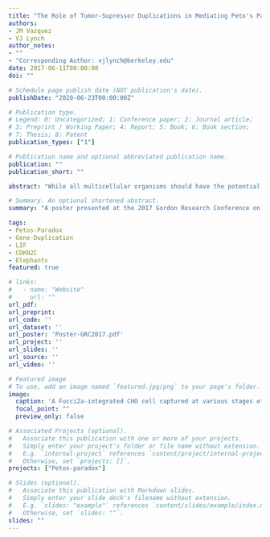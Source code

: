 ```yaml
---
title: "The Role of Tumor-Supressor Duplications in Mediating Peto's Paradox"
authors:
- JM Vazquez
- VJ Lynch
author_notes:
- ""
- "Corresponding Author: vjlynch@berkeley.edu"
date: 2017-06-11T00:00:00
doi: ""

# Schedule page publish date (NOT publication's date).
publishDate: "2020-06-23T00:00:00Z"

# Publication type.
# Legend: 0: Uncategorized; 1: Conference paper; 2: Journal article;
# 3: Preprint / Working Paper; 4: Report; 5: Book; 6: Book section;
# 7: Thesis; 8: Patent
publication_types: ["1"]

# Publication name and optional abbreviated publication name.
publication: ""
publication_short: ""

abstract: "While all multicellular organisms should have the potential to develop cancer in their lifetimes, the rate at which they develop tumors throughout their life holds no correlation to either body size or lifespan, an observation known as Peto's Paradox. One hypothesis is that large and/or long-lived animals have evolved mechanisms to lower their overall per-cell tumor risk. Gene duplications are an important and well-established mechanism of evolution, and have previously been shown to be enriched in long-lived lineages such as the Bowhead Whale and Bats. By using available genomes and transcriptome data for species in families which contain exceptionally large and/or long-lived members, various duplications of known tumor suppressors were identified, and are being characterized as possible factors in the resolution of Peto's Paradox in these species. We will discuss 2 such genes which have been duplicated in large, long-lived animals: CDKN2C and LIF, duplicated in the Bowhead Whale and in Elephants, respectively, and their initial characterizations."

# Summary. An optional shortened abstract.
summary: "A poster presented at the 2017 Gordon Research Conference on the Biology of Aging, it describes the early data for the LIF publication in addition to unpublished data on a CDKN2C duplication in the Bowhead Whale."

tags:
- Petos-Paradox
- Gene-Duplication
- LIF
- CDKN2C
- Elephants
featured: true

# links:
#   - name: "Website"
#     url: ""
url_pdf: 
url_preprint: 
url_code: ''
url_dataset: ''
url_poster: 'Poster-GRC2017.pdf'
url_project: ''
url_slides: ''
url_source: ''
url_video: ''

# Featured image
# To use, add an image named `featured.jpg/png` to your page's folder. 
image:
  caption: 'A Fucci2a-integrated CHO cell captured at various stages of the cell cycle'
  focal_point: ""
  preview_only: false

# Associated Projects (optional).
#   Associate this publication with one or more of your projects.
#   Simply enter your project's folder or file name without extension.
#   E.g. `internal-project` references `content/project/internal-project/index.md`.
#   Otherwise, set `projects: []`.
projects: ["Petos-paradox"]

# Slides (optional).
#   Associate this publication with Markdown slides.
#   Simply enter your slide deck's filename without extension.
#   E.g. `slides: "example"` references `content/slides/example/index.md`.
#   Otherwise, set `slides: ""`.
slides: ""
---
```


